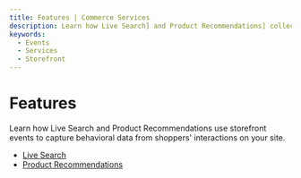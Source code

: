 ```yaml
---
title: Features | Commerce Services
description: Learn how Live Search] and Product Recommendations] collect behavioral data.
keywords:
  - Events
  - Services
  - Storefront
---
```


# Features

Learn how Live Search and Product Recommendations use storefront events to capture behavioral data from shoppers' interactions on your site.

- [Live Search](ls-events.md)
- [Product Recommendations](prex-events.md)
